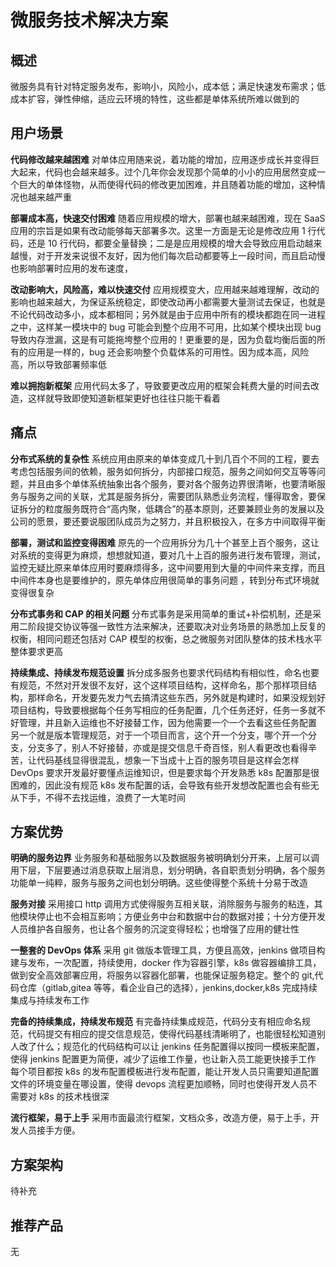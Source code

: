 # 微服务技术解决方案

## 概述

微服务具有针对特定服务发布，影响小，风险小，成本低；满足快速发布需求；低成本扩容，弹性伸缩，适应云环境的特性，这些都是单体系统所难以做到的

## 用户场景

**代码修改越来越困难**
对单体应用随来说，着功能的增加，应用逐步成长并变得巨大起来，代码也会越来越多。过个几年你会发现那个简单的小小的应用居然变成一个巨大的单体怪物，从而使得代码的修改更加困难，并且随着功能的增加，这种情况也越来越严重

**部署成本高，快速交付困难**
随着应用规模的增大，部署也越来越困难，现在 SaaS 应用的宗旨是如果有改动能够每天部署多次。这里一方面是无论是修改应用 1 行代码，还是 10 行代码，都要全量替换；二是是应用规模的增大会导致应用启动越来越慢，对于开发来说很不友好，因为他们每次启动都要等上一段时间，而且启动慢也影响部署时应用的发布速度，

**改动影响大，风险高，难以快速交付**
应用规模变大，应用越来越难理解，改动的影响也越来越大，为保证系统稳定，即使改动再小都需要大量测试去保证，也就是不论代码改动多小，成本都相同；另外就是由于应用中所有的模块都跑在同一进程之中，这样某一模块中的 bug 可能会到整个应用不可用，比如某个模块出现 bug 导致内存泄漏，这是有可能拖垮整个应用的！更重要的是，因为负载均衡后面的所有的应用是一样的，bug 还会影响整个负载体系的可用性。因为成本高，风险高，所以导致部署频率低

**难以拥抱新框架**
应用代码太多了，导致要更改应用的框架会耗费大量的时间去改造，这样就导致即使知道新框架更好也往往只能干看着

## 痛点

**分布式系统的复杂性**
系统应用由原来的单体变成几十到几百个不同的工程，要去考虑包括服务间的依赖，服务如何拆分，内部接口规范，服务之间如何交互等等问题，并且由多个单体系统抽象出各个服务，要对各个服务边界很清晰，也要清晰服务与服务之间的关联，尤其是服务拆分，需要团队熟悉业务流程，懂得取舍，要保证拆分的粒度服务既符合“高内聚，低耦合”的基本原则，还要兼顾业务的发展以及公司的愿景，要还要说服团队成员为之努力，并且积极投入，在多方中间取得平衡

**部署，测试和监控变得困难**
原先的一个应用拆分为几十个甚至上百个服务，这让对系统的变得更为麻烦，想想就知道，要对几十上百的服务进行发布管理，测试，监控无疑比原来单体应用时要麻烦得多，这中间要用到大量的中间件来支撑，而且中间件本身也是要维护的，原先单体应用很简单的事务问题 ，转到分布式环境就变得很复杂

**分布式事务和 CAP 的相关问题**
分布式事务是采用简单的重试+补偿机制，还是采用二阶段提交协议等强一致性方法来解决，还要取决对业务场景的熟悉加上反复的权衡，相同问题还包括对 CAP 模型的权衡，总之微服务对团队整体的技术栈水平整体要求更高

**持续集成、持续发布规范设置**
拆分成多服务也要求代码结构有相似性，命名也要有规范，不然对开发很不友好，这个这样项目结构，这样命名，那个那样项目结构，那样命名，开发要先发力气去搞清这些东西，另外就是构建时，如果没规划好项目结构，导致要根据每个任务写相应的任务配置，几个任务还好，任务一多就不好管理，并且新入运维也不好接替工作，因为他需要一个一个去看这些任务配置
另一个就是版本管理规范，对于一个项目而言，这个开一个分支，哪个开一个分支，分支多了，别人不好接替，亦或是提交信息千奇百怪，别人看更改也看得辛苦，让代码基线显得很混乱，想象一下当成十上百的服务项目是这样会怎样
DevOps 要求开发最好要懂点运维知识，但是要求每个开发熟悉 k8s 配置那是很困难的，因此没有规范 k8s 发布配置的话，会导致有些开发想改配置也会有些无从下手，不得不去找运维，浪费了一大笔时间

## 方案优势

**明确的服务边界**
业务服务和基础服务以及数据服务被明确划分开来，上层可以调用下层，下层要通过消息获取上层消息，划分明确，各自职责划分明确，各个服务功能单一纯粹，服务与服务之间也划分明确。这些使得整个系统十分易于改造

**服务对接**
采用接口 http 调用方式使得服务互相关联，消除服务与服务的粘连，其他模块停止也不会相互影响；方便业务中台和数据中台的数据对接；十分方便开发人员维护各自服务，也让各个服务的沉淀变得轻松；也增强了应用的健壮性

**一整套的 DevOps 体系**
采用 git 做版本管理工具，方便且高效，jenkins 做项目构建与发布，一次配置，持续使用，docker 作为容器引擎，k8s 做容器编排工具，做到安全高效部署应用，将服务以容器化部署，也能保证服务稳定。整个的 git,代码仓库（gitlab,gitea 等等，看企业自己的选择），jenkins,docker,k8s 完成持续集成与持续发布工作

**完备的持续集成，持续发布规范**
有完备持续集成规范，代码分支有相应命名规范，代码提交有相应的提交信息规范，使得代码基线清晰明了，也能很轻松知道别人改了什么；规范化的代码结构可以让 jenkins 任务配置得以按同一模板来配置，使得 jenkins 配置更为简便，减少了运维工作量，也让新入员工能更快接手工作
每个项目都按 k8s 的发布配置模板进行发布配置，能让开发人员只需要知道配置文件的环境变量在哪设置，使得 devops 流程更加顺畅，同时也使得开发人员不需要对 k8s 的技术栈很深

**流行框架，易于上手**
采用市面最流行框架，文档众多，改造方便，易于上手，开发人员接手方便。

## 方案架构

待补充

## 推荐产品

无

